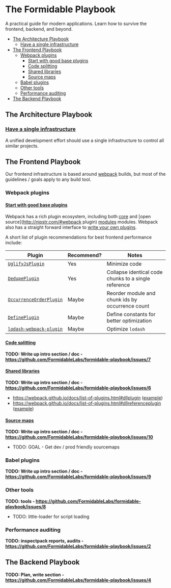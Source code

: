The Formidable Playbook
=======================

A practical guide for modern applications. Learn how to survive the frontend,
backend, and beyond.

<!-- MarkdownTOC autolink=true depth=4 bracket=round -->

- [The Architecture Playbook](#the-architecture-playbook)
  - [Have a single infrastructure](#have-a-single-infrastructure)
- [The Frontend Playbook](#the-frontend-playbook)
  - [Webpack plugins](#webpack-plugins)
    - [Start with good base plugins](#start-with-good-base-plugins)
    - [Code splitting](#code-splitting)
    - [Shared libraries](#shared-libraries)
    - [Source maps](#source-maps)
  - [Babel plugins](#babel-plugins)
  - [Other tools](#other-tools)
  - [Performance auditing](#performance-auditing)
- [The Backend Playbook](#the-backend-playbook)

<!-- /MarkdownTOC -->

## The Architecture Playbook

### [Have a single infrastructure](docs/infrastructure/single.md)

A unified development effort should use a single infrastructure to control all
similar projects.

## The Frontend Playbook

Our frontend infrastructure is based around [webpack][] builds, but most of the
guidelines / goals apply to any build tool.

### Webpack plugins

#### [Start with good base plugins](docs/frontend/webpack-plugins.md)

Webpack has a rich plugin ecosystem, including both
[core](https://webpack.github.io/docs/list-of-plugins.html) and
[open source](http://nipstr.com/#webpack plugin)
[modules](https://www.npmjs.com/browse/keyword/webpack-plugin) modules.
Webpack also has a straight forward interface to
[write your own plugins](https://webpack.github.io/docs/plugins.html).

A short list of plugin recommendations for best frontend performance include:

| Plugin | Recommend? | Notes |
| ------ | ---------- | ----- |
| [`UglifyJsPlugin`](https://webpack.github.io/docs/list-of-plugins.html#uglifyjsplugin)| Yes | Minimize code |
| [`DedupePlugin`](https://webpack.github.io/docs/list-of-plugins.html#dedupeplugin) | Yes | Collapse identical code chunks to a single reference |
| [`OccurrenceOrderPlugin`](https://webpack.github.io/docs/list-of-plugins.html#occurrenceorderplugin) | Maybe | Reorder module and chunk ids by occurrence count |
| [`DefinePlugin`](https://webpack.github.io/docs/list-of-plugins.html#defineplugin) | Maybe | Define constants for better optimization |
| [`lodash-webpack-plugin`](https://github.com/lodash/lodash-webpack-plugin) | Maybe | Optimize `lodash` |

#### [Code splitting](docs/frontend/webpack-code-splitting.md)

**TODO: Write up intro section / doc - https://github.com/FormidableLabs/formidable-playbook/issues/7**

#### [Shared libraries](docs/frontend/webpack-shared-libs.md)

**TODO: Write up intro section / doc - https://github.com/FormidableLabs/formidable-playbook/issues/6**

* https://webpack.github.io/docs/list-of-plugins.html#dllplugin
  ([example](https://github.com/webpack/webpack/tree/master/examples/dll))
* https://webpack.github.io/docs/list-of-plugins.html#dllreferenceplugin
  ([example](https://github.com/webpack/webpack/tree/master/examples/dll-user))

#### [Source maps](docs/frontend/webpack-source-maps.md)

**TODO: Write up intro section / doc - https://github.com/FormidableLabs/formidable-playbook/issues/10**

* TODO: GOAL - Get dev / prod friendly sourcemaps

### Babel plugins

**TODO: Write up intro section / doc - https://github.com/FormidableLabs/formidable-playbook/issues/9**

### Other tools

**TODO: tools - https://github.com/FormidableLabs/formidable-playbook/issues/8**

* TODO: little-loader for script loading

### Performance auditing

**TODO: inspectpack reports, audits - https://github.com/FormidableLabs/formidable-playbook/issues/2**

[webpack]: https://webpack.github.io/

## The Backend Playbook

**TODO: Plan, write section - https://github.com/FormidableLabs/formidable-playbook/issues/4**
